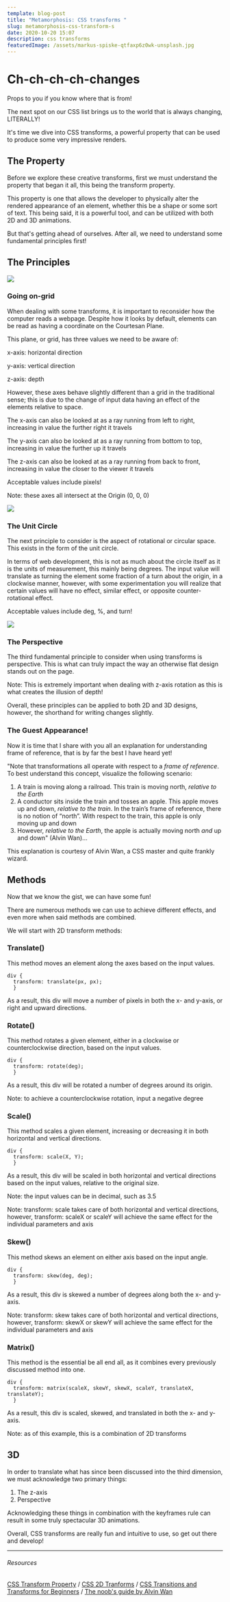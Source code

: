 ```yaml
---
template: blog-post
title: "Metamorphosis: CSS transforms "
slug: metamorphosis-css-transform-s
date: 2020-10-20 15:07
description: css transforms
featuredImage: /assets/markus-spiske-qtfaxp6z0wk-unsplash.jpg
---
```

# Ch-ch-ch-ch-changes

Props to you if you know where that is from!

The next spot on our CSS list brings us to the world that is always changing, LITERALLY!

It's time we dive into CSS transforms, a powerful property that can be used to produce some very impressive renders.

## The Property

Before we explore these creative transforms, first we must understand the property that began it all, this being the transform property. 

This property is one that allows the developer to physically alter the rendered appearance of an element, whether this be a shape or some sort of text. This being said, it is a powerful tool, and can be utilized with both 2D and 3D animations. 

But that's getting ahead of ourselves. After all, we need to understand some fundamental principles first!

## The Principles

![](/assets/glenn-carstens-peters-0ib6_gx7bxk-unsplash.jpg)

### Going on-grid

When dealing with some transforms, it is important to reconsider how the computer reads a webpage. Despite how it looks by default, elements can be read as having a coordinate on the Courtesan Plane.

This plane, or grid, has three values we need to be aware of:

x-axis: horizontal direction

y-axis: vertical direction

z-axis: depth

However, these axes behave slightly different than a grid in the traditional sense; this is due to the change of input data having an effect of the elements relative to space. 

The x-axis can also be looked at as a ray running from left to right, increasing in value the further right it travels

The y-axis can also be looked at as a ray running from bottom to top, increasing in value the further up it travels

The z-axis can also be looked at as a ray running from back to front, increasing in value the closer to the viewer it travels

Acceptable values include pixels!

Note: these axes all intersect at the Origin (0, 0, 0)

![](/assets/luis-eusebio-5sut9q8jqrq-unsplash-3-.jpg)

### The Unit Circle

The next principle to consider is the aspect of rotational or circular space. This exists in the form of the unit circle.

In terms of web development, this is not as much about the circle itself as it is the units of measurement, this mainly being degrees. The input value will translate as turning the element some fraction of a turn about the origin, in a clockwise manner, however, with some experimentation you will realize that certain values will have no effect, similar effect, or opposite counter-rotational effect. 

Acceptable values include deg, %, and turn!

![](/assets/sleep-music-v34e2uox5xq-unsplash-3-.jpg)

### The Perspective

The third fundamental principle to consider when using transforms is perspective. This is what can truly impact the way an otherwise flat design stands out on the page.

Note: This is extremely important when dealing with z-axis rotation as this is what creates the illusion of depth!

Overall, these principles can be applied to both 2D and 3D designs, however, the shorthand for writing changes slightly.

### The Guest Appearance!

Now it is time that I share with you all an explanation for understanding frame of reference, that is by far the best I have heard yet!

"Note that transformations all operate with respect to a *frame of reference*. To best understand this concept, visualize the following scenario:

1. A train is moving along a railroad. This train is moving north, *relative to the Earth*
2. A conductor sits inside the train and tosses an apple. This apple moves up and down, *relative to the train*. In the train’s frame of reference, there is no notion of “north”. With respect to the train, this apple is only moving up and down
3. However, *relative to the Earth*, the apple is actually moving north *and* up and down" (Alvin Wan)...

This explanation is courtesy of Alvin Wan, a CSS master and quite frankly wizard.

## Methods

Now that we know the gist, we can have some fun!

There are numerous methods we can use to achieve different effects, and even more when said methods are combined.

We will start with 2D transform methods:

### Translate()

This method moves an element along the axes based on the input values.

```
div {
  transform: translate(px, px);
  }
```

As a result, this div will move a number of pixels in both the x- and y-axis, or right and upward directions.

### Rotate()

This method rotates a given element, either in a clockwise or counterclockwise direction, based on the input values.

```
div {
  transform: rotate(deg);
  }
```

As a result, this div will be rotated a number of degrees around its origin.

Note: to achieve a counterclockwise rotation, input a negative degree

### Scale()

This method scales a given element, increasing or decreasing it in both horizontal and vertical directions.

```
div {
  transform: scale(X, Y);
  }
```

As a result, this div will be scaled in both horizontal and vertical directions based on the input values, relative to the original size.

Note: the input values can be in decimal, such as 3.5

Note: transform: scale takes care of both horizontal and vertical directions, however, transform: scaleX or scaleY will achieve the same effect for the individual parameters and axis

### Skew()

This method skews an element on either axis based on the input angle.

```
div {
  transform: skew(deg, deg);
  }
```

As a result, this div is skewed a number of degrees along both the x- and y-axis.

Note: transform: skew takes care of both horizontal and vertical directions, however, transform: skewX or skewY will achieve the same effect for the individual parameters and axis

### Matrix()

This method is the essential be all end all, as it combines every previously discussed method into one.

```
div {
  transform: matrix(scaleX, skewY, skewX, scaleY, translateX, translateY);
  }
```

As a result, this div is scaled, skewed, and translated in both the x- and y-axis.

Note: as of this example, this is a combination of 2D transforms

## 3D

In order to translate what has since been discussed into the third dimension, we must acknowledge two primary things:

1. The z-axis
2. Perspective

Acknowledging these things in combination with the keyframes rule can result in some truly spectacular 3D animations.

Overall, CSS transforms are really fun and intuitive to use, so get out there and develop!

- - -

###### Resources

[CSS Transform Property](https://www.w3schools.com/cssref/css3_pr_transform.asp) /
[CSS 2D Tranforms](https://www.w3schools.com/css/css3_2dtransforms.asp) /
[CSS Transitions and Transforms for Beginners](https://thoughtbot.com/blog/transitions-and-transforms) /
[The noob's guide by Alvin Wan](https://blog.logrocket.com/the-noobs-guide-to-3d-transforms-with-css-7370aafd9edf/)